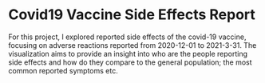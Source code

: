 # Covid19 Vaccine Side Effects Report

For this project, I explored reported side effects of the covid-19 vaccine, focusing on adverse reactions reported from 2020-12-01 to 2021-3-31. The visualization aims to provide an insight into who are the people reporting side effects and how do they compare to the general population; the most common reported symptoms etc. 
